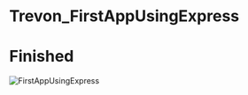 # Trevon_FirstAppUsingExpress

# Finished
![FirstAppUsingExpress](https://github.com/Trenob/Trevon_FirstAppUsingExpress/assets/171889399/b16a1451-0fe3-4ca3-897e-2d0359122549)
